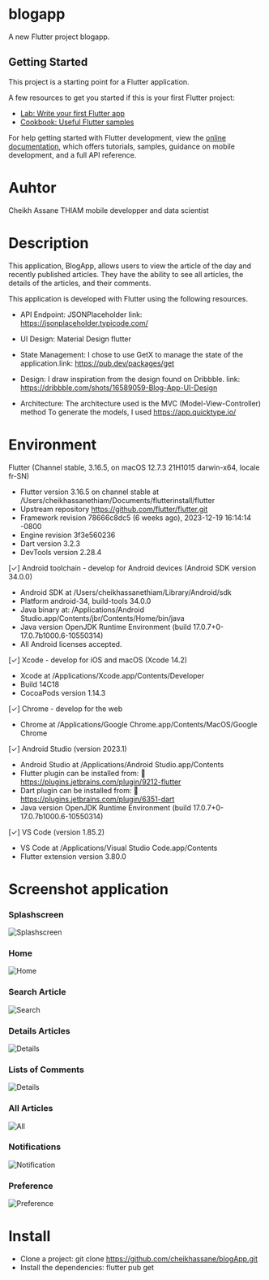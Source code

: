 # blogapp

A new Flutter project blogapp.

## Getting Started

This project is a starting point for a Flutter application.

A few resources to get you started if this is your first Flutter project:

- [Lab: Write your first Flutter app](https://docs.flutter.dev/get-started/codelab)
- [Cookbook: Useful Flutter samples](https://docs.flutter.dev/cookbook)

For help getting started with Flutter development, view the
[online documentation](https://docs.flutter.dev/), which offers tutorials,
samples, guidance on mobile development, and a full API reference.

# Auhtor
 Cheikh Assane THIAM mobile developper and data scientist

# Description 
This application, BlogApp, allows users to view the article of the day and recently published articles.
They have the ability to see all articles, the details of the articles, and their comments.

This application is developed with Flutter using the following resources.

- API Endpoint: JSONPlaceholder link: https://jsonplaceholder.typicode.com/

- UI Design:  Material Design flutter

- State Management: I chose to use GetX to manage the state of the application.link: https://pub.dev/packages/get

- Design: I draw inspiration from the design found on Dribbble. link: https://dribbble.com/shots/16589059-Blog-App-UI-Design

- Architecture: The architecture used is the MVC (Model-View-Controller) method 
                To generate the models, I used https://app.quicktype.io/
# Environment 

Flutter (Channel stable, 3.16.5, on macOS 12.7.3 21H1015 darwin-x64, locale fr-SN)
- Flutter version 3.16.5 on channel stable at /Users/cheikhassanethiam/Documents/flutterinstall/flutter
- Upstream repository https://github.com/flutter/flutter.git
- Framework revision 78666c8dc5 (6 weeks ago), 2023-12-19 16:14:14 -0800
- Engine revision 3f3e560236
- Dart version 3.2.3
- DevTools version 2.28.4

[✓] Android toolchain - develop for Android devices (Android SDK version 34.0.0)
- Android SDK at /Users/cheikhassanethiam/Library/Android/sdk
- Platform android-34, build-tools 34.0.0
- Java binary at: /Applications/Android Studio.app/Contents/jbr/Contents/Home/bin/java
- Java version OpenJDK Runtime Environment (build 17.0.7+0-17.0.7b1000.6-10550314)
- All Android licenses accepted.

[✓] Xcode - develop for iOS and macOS (Xcode 14.2)
- Xcode at /Applications/Xcode.app/Contents/Developer
- Build 14C18
- CocoaPods version 1.14.3

[✓] Chrome - develop for the web
- Chrome at /Applications/Google Chrome.app/Contents/MacOS/Google Chrome

[✓] Android Studio (version 2023.1)
- Android Studio at /Applications/Android Studio.app/Contents
- Flutter plugin can be installed from:
      🔨 https://plugins.jetbrains.com/plugin/9212-flutter
- Dart plugin can be installed from:
      🔨 https://plugins.jetbrains.com/plugin/6351-dart
- Java version OpenJDK Runtime Environment (build 17.0.7+0-17.0.7b1000.6-10550314)

[✓] VS Code (version 1.85.2)
- VS Code at /Applications/Visual Studio Code.app/Contents
- Flutter extension version 3.80.0

# Screenshot application
### Splashscreen
![Splashscreen](https://github.com/cheikhassane/blogApp/blob/main/s1.png?raw=true)
### Home
![Home](https://github.com/cheikhassane/blogApp/blob/main/s2.png?raw=true)
### Search Article
![Search](https://github.com/cheikhassane/blogApp/blob/main/s3.png?raw=true)
### Details Articles
![Details](https://github.com/cheikhassane/blogApp/blob/main/s4.png?raw=true)
### Lists of Comments
![Details](https://github.com/cheikhassane/blogApp/blob/main/s5.png?raw=true)
### All Articles
![All](https://github.com/cheikhassane/blogApp/blob/main/s6.png?raw=true)
### Notifications
![Notification](https://github.com/cheikhassane/blogApp/blob/main/s7.png?raw=true)
### Preference
![Preference](https://github.com/cheikhassane/blogApp/blob/main/s9.png?raw=true)

# Install

- Clone a project: git clone https://github.com/cheikhassane/blogApp.git
- Install the dependencies: flutter pub get
